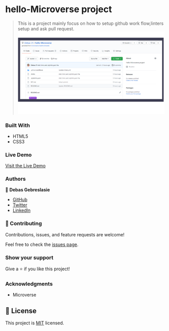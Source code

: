 # hello-Microverse project
>This is a project mainly focus on how to setup github work flow,linters setup and ask pull request.
![screenshot](./image/new.png)



### Built With

- HTML5
- CSS3

### Live Demo

[Visit the Live Demo]( https://debas-31.github.io/hello-Microverse)

### Authors

👤 **Debas Gebreslasie**

- [GitHub](https://github.com/Debas-31)
- [Twitter](https://twitter.com/DEBSH76956492)
- [LinkedIn](https://www.linkedin.com/in/debas-gebrengus-5256a2159/)

### 🤝 Contributing

Contributions, issues, and feature requests are welcome!

Feel free to check the [issues page](https://github.com/Debas-31/hello-Microverse/issues).

### Show your support

Give a ⭐️ if you like this project!

### Acknowledgments
- Microverse

## 📝 License

This project is [MIT](https://github.com/Debas-31/hello-Microverse/blob/greeting/MIT.md) licensed.